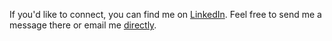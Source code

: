If you'd like to connect, you can find me on [LinkedIn](https://www.linkedin.com/in/jonathan--fleming/). Feel free to send me a message there or email me [directly](mailto:fleming.jonathan75@gmail.com).
